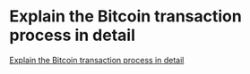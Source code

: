 # Explain the Bitcoin transaction process in detail
[Explain the Bitcoin transaction process in detail](https://aiwithcloud.com/2022/09/15/explain_the_bitcoin_transaction_process_in_detail/)